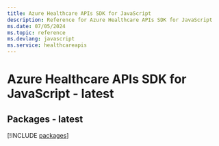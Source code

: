```yaml
---
title: Azure Healthcare APIs SDK for JavaScript
description: Reference for Azure Healthcare APIs SDK for JavaScript
ms.date: 07/05/2024
ms.topic: reference
ms.devlang: javascript
ms.service: healthcareapis
---
```

# Azure Healthcare APIs SDK for JavaScript - latest
## Packages - latest
[!INCLUDE [packages](healthcare-apis-index.md)]